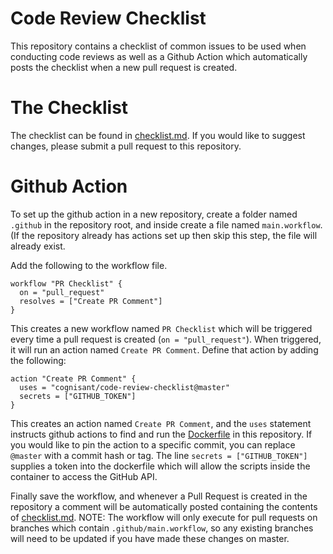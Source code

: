 # Code Review Checklist

This repository contains a checklist of common issues to be used when conducting code reviews as well as a Github Action which automatically posts the checklist when a new pull request is created.

# The Checklist

The checklist can be found in [checklist.md](./checklist.md). If you would like to suggest changes, please submit a pull request to this repository.

# Github Action

To set up the github action in a new repository, create a folder named `.github` in the repository root, and inside create a file named `main.workflow`. (If the repository already has actions set up then skip this step, the file will already exist.

Add the following to the workflow file.

```
workflow "PR Checklist" {
  on = "pull_request"
  resolves = ["Create PR Comment"]
}
```

This creates a new workflow named `PR Checklist` which will be triggered every time a pull request is created (`on = "pull_request"`). When triggered, it will run an action named `Create PR Comment`. Define that action by adding the following:

```
action "Create PR Comment" {
  uses = "cognisant/code-review-checklist@master"
  secrets = ["GITHUB_TOKEN"]
}
```

This creates an action named `Create PR Comment`, and the `uses` statement instructs github actions to find and run the [Dockerfile](./Dockerfile) in this repository. If you would like to pin the action to a specific commit, you can replace `@master` with a commit hash or tag. The line `secrets = ["GITHUB_TOKEN"]` supplies a token into the dockerfile which will allow the scripts inside the container to access the GitHub API.

Finally save the workflow, and whenever a Pull Request is created in the repository a comment will be automatically posted containing the contents of [checklist.md](./checklist.md).
NOTE: The workflow will only execute for pull requests on branches which contain `.github/main.workflow`, so any existing branches will need to be updated if you have made these changes on master.

